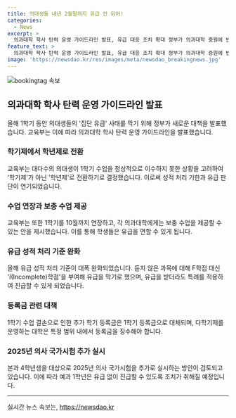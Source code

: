 ```yaml
---
title: 의대생들 내년 2월말까지 유급 안 되어!
categories:
  - News
excerpt: >
  의과대학 학사 탄력 운영 가이드라인 발표, 유급 대응 조치 확대 정부가 의과대학 증원에 반발해 동맹휴학·수업 거부로 인한 집단 유급 사태를 막기 위해 대책을 발표했다. 학기제를 학년제로 변경하여 연기 및 보충 수업 확대, 유급 판단 기한 연기 등이 주요 내용이다. 또한 유급 성적 처리 기준을 완화하고, 추가 학기 등록금은 1학기 등록금으로 대체된다. 또한 의사 국가시험 추가 실시 등의 방안도 검토 중이지만, 형평성 논란이 예상된다. 정부는 이에 대해 의료인력 수급 차질을 막기 위한 조치라고 설명했다.
feature_text: >
  의과대학 학사 탄력 운영 가이드라인 발표, 유급 대응 조치 확대 정부가 의과대학 증원에 반발해 동맹휴학·수업 거부로 인한 집단 유급 사태를 막기 위해 대책을 발표했다. 학기제를 학년제로 변경하여 연기 및 보충 수업 확대, 유급 판단 기한 연기 등이 주요 내용이다. 또한 유급 성적 처리 기준을 완화하고, 추가 학기 등록금은 1학기 등록금으로 대체된다. 또한 의사 국가시험 추가 실시 등의 방안도 검토 중이지만, 형평성 논란이 예상된다. 정부는 이에 대해 의료인력 수급 차질을 막기 위한 조치라고 설명했다.
image: 'https://newsdao.kr/res/images/meta/newsdao_breakingnews.jpg'
---
```


<p><img src="https://newsdao.kr/res/images/meta/newsdao_breakingnews.jpg" alt="bookingtag 속보" /></p>

<h2 data-ke-size="size26">의과대학 학사 탄력 운영 가이드라인 발표</h2>

<p data-ke-size="size16">올해 1학기 동안 의대생들의 '집단 유급' 사태를 막기 위해 정부가 새로운 대책을 발표했습니다. 교육부는 이에 따라 의과대학 학사 탄력 운영 가이드라인을 발표했습니다.</p>

<h3>학기제에서 학년제로 전환</h3>

<p data-ke-size="size16">교육부는 대다수의 의대생이 1학기 수업을 정상적으로 이수하지 못한 상황을 고려하여 '학기제'가 아닌 '학년제'로 전환하기로 결정했습니다. 이로써 성적 처리 기한과 유급 판단이 연기되었습니다.</p>

<h3>수업 연장과 보충 수업 제공</h3>

<p data-ke-size="size16">교육부는 또한 1학기를 10월까지 연장하고, 각 의과대학에게는 보충 수업을 제공할 수 있는 안을 제시했습니다. 이를 통해 학생들은 유급을 면할 수 있게 됩니다.</p>

<h3>유급 성적 처리 기준 완화</h3>

<p data-ke-size="size16">올해 유급 성적 처리 기준이 대폭 완화되었습니다. 듣지 않은 과목에 대해 F학점 대신 'I(Incomplete)학점'을 부여해 유급을 막기로 했으며, 유급을 받더라도 특례를 적용하여 진급할 수 있게 되었습니다.</p>

<h3>등록금 관련 대책</h3>

<p data-ke-size="size16">1학기 수업 결손으로 인한 추가 학기 등록금은 1학기 등록금으로 대체되며, 다학기제를 운영하는 대학은 특정 범위 내에서 등록금을 징수해야 합니다.</p>

<h3>2025년 의사 국가시험 추가 실시</h3>

<p data-ke-size="size16">본과 4학년생을 대상으로 2025년 의사 국가시험을 추가로 실시하는 방안이 검토되고 있습니다. 이에 따라 예과 1학년은 유급 없이 진급할 수 있도록 조치가 취해질 예정입니다.</p>

<hr>
실시간 뉴스 속보는, <a href="https://newsdao.kr" rel="dofollow">https://newsdao.kr</a>


